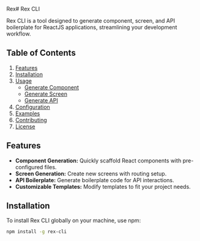 Rex# Rex CLI

Rex CLI is a tool designed to generate component, screen, and API boilerplate for ReactJS applications, streamlining your development workflow.

## Table of Contents

1. [Features](#features)
2. [Installation](#installation)
3. [Usage](#usage)
   - [Generate Component](#generate-component)
   - [Generate Screen](#generate-screen)
   - [Generate API](#generate-api)
4. [Configuration](#configuration)
5. [Examples](#examples)
6. [Contributing](#contributing)
7. [License](#license)

## Features

- **Component Generation:** Quickly scaffold React components with pre-configured files.
- **Screen Generation:** Create new screens with routing setup.
- **API Boilerplate:** Generate boilerplate code for API interactions.
- **Customizable Templates:** Modify templates to fit your project needs.

## Installation

To install Rex CLI globally on your machine, use npm:

```bash
npm install -g rex-cli

